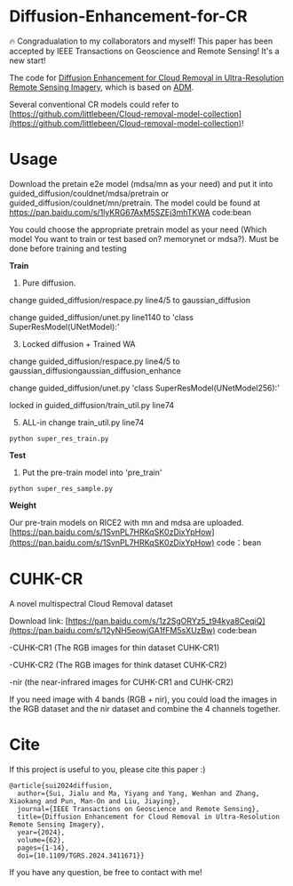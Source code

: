 # Diffusion-Enhancement-for-CR

🔥 Congradualation to my collaborators and myself! This paper has been accepted by IEEE Transactions on Geoscience and Remote Sensing! It's a new start!

The code for [Diffusion Enhancement for Cloud Removal in Ultra-Resolution Remote Sensing Imagery](https://ieeexplore.ieee.org/abstract/document/10552304/), which is based on [ADM](https://github.com/openai/guided-diffusion). 

Several conventional CR models could refer to [https://github.com/littlebeen/Cloud-removal-model-collection](https://github.com/littlebeen/Cloud-removal-model-collection)!

# Usage

Download the pretain e2e model (mdsa/mn as your need) and put it into guided_diffusion/couldnet/mdsa/pretrain or guided_diffusion/couldnet/mn/pretrain. The model could be found at https://pan.baidu.com/s/1lyKRG67AxM5SZEj3mhTKWA code:bean

 You could choose the appropriate pretrain model as your need (Which model You want to train or test based on? memorynet or mdsa?). Must be done before training and testing

**Train**
1. Pure diffusion.

change guided_diffusion/respace.py line4/5 to gaussian_diffusion

change guided_diffusion/unet.py line1140 to 'class SuperResModel(UNetModel):'

3. Locked diffusion + Trained WA

change guided_diffusion/respace.py line4/5 to gaussian_diffusiongaussian_diffusion_enhance

change guided_diffusion/unet.py 'class SuperResModel(UNetModel256):'

locked in guided_diffusion/train_util.py line74

5. ALL-in change train_util.py line74

```python super_res_train.py```

**Test**

1. Put the pre-train model into 'pre_train'

```python super_res_sample.py```

**Weight**

Our pre-train models on RICE2 with mn and mdsa are uploaded. [https://pan.baidu.com/s/1SvnPL7HRKqSK0zDixYpHow](https://pan.baidu.com/s/1SvnPL7HRKqSK0zDixYpHow) code：bean

# CUHK-CR

A novel multispectral Cloud Removal dataset

Download link: [https://pan.baidu.com/s/1z2SgORYz5_t94kya8CeqiQ](https://pan.baidu.com/s/12yNH5eowjGA1fFM5sXUzBw) code:bean

-CUHK-CR1 (The RGB images for thin dataset CUHK-CR1)

-CUHK-CR2 (The RGB images for think dataset CUHK-CR2)

-nir (the near-infrared images for CUHK-CR1 and CUHK-CR2)

If you need image with 4 bands (RGB + nir), you could load the images in the RGB dataset and the nir dataset and combine the 4 channels together. 


# Cite

If this project is useful to you, please cite this paper :)

```
@article{sui2024diffusion,
  author={Sui, Jialu and Ma, Yiyang and Yang, Wenhan and Zhang, Xiaokang and Pun, Man-On and Liu, Jiaying},
  journal={IEEE Transactions on Geoscience and Remote Sensing}, 
  title={Diffusion Enhancement for Cloud Removal in Ultra-Resolution Remote Sensing Imagery}, 
  year={2024},
  volume={62},
  pages={1-14},
  doi={10.1109/TGRS.2024.3411671}}
```
If you have any question, be free to contact with me!
